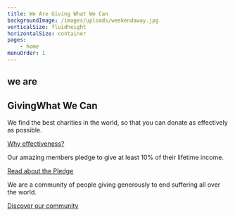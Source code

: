 ```yaml
---
title: We Are Giving What We Can
backgroundImage: /images/uploads/weekendaway.jpg
verticalSize: fluidheight
horizontalSize: container
pages:
    - home
menuOrder: 1
---
```

<div class="col-xs-12 center">

## we are

<h2 class="givingwhatwecan-logo"><span class="giving">Giving</span><span class="whatwecan">What We Can</span></h2>

<div class="row">

<div class="col-md-4 aim">

<i class="fa fa-arrow-down"></i>
<i class="fa fa-search"></i>

We find the best charities in the world, so that you can donate as effectively as possible.

<a href="/why-effectiveness" class="btn btn-default">Why effectiveness?</a>

</div>

<div class="col-md-4 aim">

<i class="fa fa-arrow-down"></i>
<i class="fa fa-money"></i>

Our amazing members pledge to give at least 10% of their lifetime income.

<a href="/pledge" class="btn btn-default">Read about the Pledge</a>

</div>

<div class="col-md-4 aim">

<i class="fa fa-arrow-down"></i>
<i class="fa fa-users"></i>

We are a community of people giving generously to end suffering all over the world.

<a href="/pledge" class="btn btn-default">Discover our community</a>

</div>


</div>



</div>